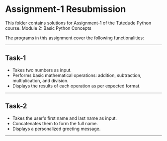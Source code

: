 # Assignment-1 Resubmission

This folder contains solutions for Assignment-1 of the Tutedude Python course.
Module 2: Basic Python Concepts

The programs in this assignment cover the following functionalities:

---

## Task-1

- Takes two numbers as input.
- Performs basic mathematical operations: addition, subtraction, multiplication, and division.
- Displays the results of each operation as per expected format.

---

## Task-2

- Takes the user's first name and last name as input.
- Concatenates them to form the full name.
- Displays a personalized greeting message.

---
